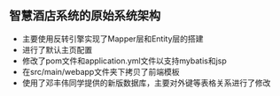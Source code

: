 ## 智慧酒店系统的原始系统架构
- 主要使用反转引擎实现了Mapper层和Entity层的搭建
- 进行了默认主页配置
- 修改了pom文件和application.yml文件以支持mybatis和jsp
- 在src/main/webapp文件夹下拷贝了前端模板
- 使用了邓丰伟同学提供的新版数据库，主要对外键等表格关系进行了修改

